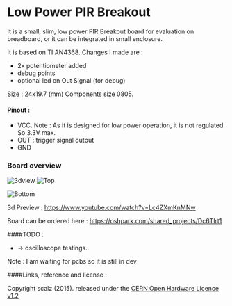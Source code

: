 # Low Power PIR Breakout

It is a small, slim, low power PIR Breakout board for evaluation on breadboard, or it can be integrated in small enclosure.

It is based on TI AN4368. Changes I made are :
- 2x potentiometer added
- debug points
- optional led on Out Signal (for debug)

Size : 24x19.7 (mm)
Components size 0805.

#### Pinout :
- VCC. Note : As it is designed for low power operation, it is not regulated. So 3.3V max.
- OUT : trigger signal output
- GND

### Board overview  

<img src="https://raw.githubusercontent.com/scalz/MySensors-HW/development/LowPowerPIR_Breakout/img/3dview.png" alt="3dview">   

<img src="https://raw.githubusercontent.com/scalz/MySensors-HW/development/LowPowerPIR_Breakout/img/top.png" alt="Top">    

<img src="https://raw.githubusercontent.com/scalz/MySensors-HW/development/LowPowerPIR_Breakout/img/bottom.png" alt="Bottom">&nbsp; 

3d Preview : https://www.youtube.com/watch?v=Lc4ZXmKnMNw

Board can be ordered here : https://oshpark.com/shared_projects/Dc6Tlrt1

####TODO : 
-  -> oscilloscope testings..


Note : I am waiting for pcbs so it is still in dev




####Links, reference and license : 

Copyright scalz (2015). released under the [CERN Open Hardware Licence v1.2](http://ohwr.org/cernohl)



